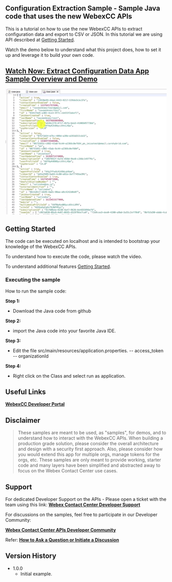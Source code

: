 ## Configuration Extraction Sample - Sample Java code that uses the new WebexCC APIs

This is a tutorial on how to use the new WebexCC APIs to extract configuration data and export to CSV or JSON.
In this tutorial we are using API described at [Getting Started](https://developer.webex-cx.com/documentation/getting-started).

Watch the demo below to understand what this project does, how to set it up and leverage it to build your own code.

## [Watch Now: Extract Configuration Data App Sample Overview and Demo](https://app.vidcast.io/share/33d1fee2-e721-41ae-848d-d02e700f9473)

![Configuration Data Extraction Sample](./images/configuration-extraction-sample.png)

## Getting Started

The code can be executed on localhost and is intended to bootstrap your knowledge of the WebexCC APIs.

To understand how to execute the code, please watch the video.

To understand additional features [Getting Started](https://developer.webex-cx.com/documentation/getting-started).

### Executing the sample

How to run the sample code:

**Step 1:**

- Download the Java code from github

**Step 2:**

- import the Java code into your favorite Java IDE.

**Step 3:**

- Edit the file src/main/resources/application.properties.
  -- access_token
  -- organizationId

**Step 4:**

- Right click on the Class and select run as application.

## Useful Links

**[WebexCC Developer Portal](https://developer.webex-cx.com/documentation/getting-started)**

## Disclaimer

> These samples are meant to be used, as "samples", for demos, and to understand how to interact with the WebexCC APIs.
> When building a production grade solution, please consider the overall architecture and design with a security first approach.
> Also, please consider how you would extend this app for multiple orgs, manage tokens for the orgs, etc.
> These samples are only meant to provide working, starter code and many layers have been simplified and abstracted away to focus on the Webex Contact Center use cases.

## Support

For dedicated Developer Support on the APIs - Please open a ticket with the team using this link: **[Webex Contact Center Developer Support](https://developer.webex-cx.com/support)**

For discussions on the samples, feel free to participate in our Developer Community:

**[Webex Contact Center APIs Developer Community](https://community.cisco.com/t5/contact-center/bd-p/j-disc-dev-contact-center)**

Refer: **[How to Ask a Question or Initiate a Discussion](https://community.cisco.com/t5/contact-center/webex-contact-center-apis-developer-community-and-support/m-p/4558270)**

## Version History

- 1.0.0
  - Initial example.
